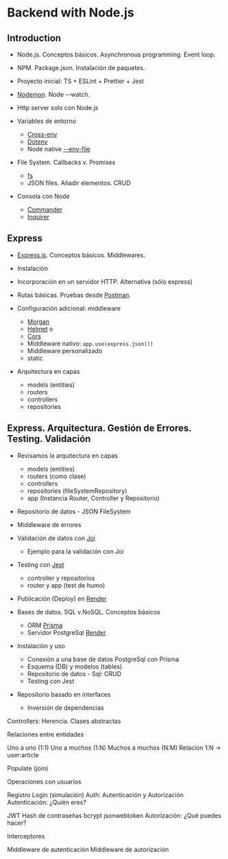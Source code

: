 # Backend with Node.js

## Introduction

- Node.js. Conceptos básicos. Asynchronous programming. Event loop.
- NPM. Package.json. Instalación de paquetes.
- Proyecto inicial: TS + ESLint + Prettier + Jest
- [Nodemon](https://nodemon.io/). Node --watch.
- Http server solo con Node.js
  
- Variables de entorno
  - [Cross-env](https://www.npmjs.com/package/cross-env)
  - [Dotenv](https://www.npmjs.com/package/dotenv)
  - Node native [--env-file](https://nodejs.org/en/learn/command-line/how-to-read-environment-variables-from-nodejs)

- File System. Callbacks v. Promises
  - [fs](https://nodejs.org/api/fs.html)
  - JSON files. Añadir elementos. CRUD
  
- Consola con Node
  - [Commander](https://www.npmjs.com/package/commander)
  - [Inquirer](https://www.npmjs.com/package/inquirer)

## Express

- [Express.js](https://expressjs.com/). Conceptos básicos. Middlewares.
- Instalación
- Incorporación en un servidor HTTP. Alternativa (sólo express)
- Rutas básicas. Pruebas desde [Postman](https://www.postman.com/).

- Configuración adicional: middleware
  - [Morgan](https://www.npmjs.com/package/morgan)
  - [Helmet](https://www.npmjs.com/package/helmet) o
  - [Cors](https://www.npmjs.com/package/cors)
  - Middleware nativo: `app.use(express.json())`
  - Middleware personalizado
  - static
  
- Arquitectura en capas
  - models (entities)
  - routers
  - controllers
  - repositories

## Express. Arquitectura. Gestión de Errores. Testing. Validación

- Revisamos la arquitectura en capas
  - models (entities)
  - routers (como clase)
  - controllers
  - repositories (fileSystemRepository)
  - app (Instancia Router, Controller y Repositorio)

- Repositorio de datos - JSON FileSystem

- Middleware de errores

- Validación de datos con [Joi](https://joi.dev/)
  - Ejemplo para la validación con Joi

- Testing con [Jest](https://jestjs.io/)
  - controller y repositorios
  - router y app (test de humo)

- Publicación (Deploy) en [Render](https://render.com/)

- Bases de datos. SQL v.NoSQL. Conceptos básicos
  - ORM [Prisma](https://www.prisma.io/)
  - Servidor PostgreSql [Render](https://render.com/)
- Instalación y uso
  - Conexión a una base de datos PostgreSql con Prisma
  - Esquema (DB) y modelos (tables)
  - Repositorio de datos - Sql: CRUD
  - Testing con Jest
  
- Repositorio basado en interfaces
  - Inversión de dependencias

Controllers: Herencia. Clases abstractas

Relaciones entre entidades

Uno a uno (1:1)
Uno a muchos (1:N)
Muchos a muchos (N:M)
Relación 1:N -> user:article

Populate (join)

Operaciones con usuarios

Registro
Login (simulación)
Auth: Autenticación y Autorización
Autenticación: ¿Quién eres?

JWT
Hash de contraseñas bcrypt
jsonwebtoken
Autorización: ¿Qué puedes hacer?

Interceptores

Middleware de autenticación
Middleware de autorización
